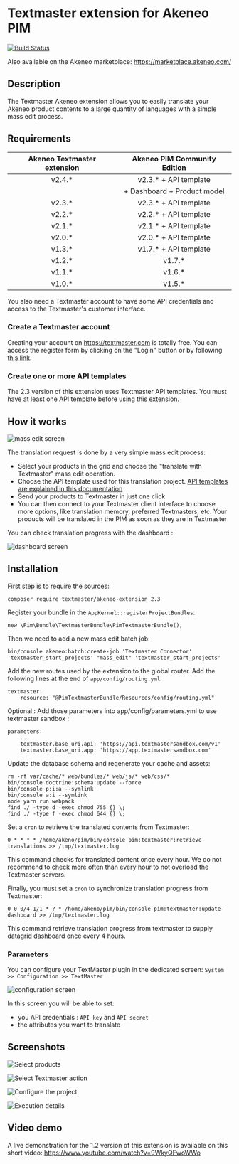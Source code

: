 # Textmaster extension for Akeneo PIM

[![Build Status](https://travis-ci.org/textmaster/akeneo-extension.svg?branch=master)](https://travis-ci.org/textmaster/akeneo-extension)

Also available on the Akeneo marketplace: https://marketplace.akeneo.com/

## Description

The Textmaster Akeneo extension allows you to easily translate your Akeneo product contents to a large quantity of languages with a simple mass edit process.

## Requirements

| Akeneo Textmaster extension | Akeneo PIM Community Edition |
|:---------------------------:|:----------------------------:|
| v2.4.*                      | v2.3.* + API template        |
|                             | + Dashboard + Product model  |
| v2.3.*                      | v2.3.* + API template        |
| v2.2.*                      | v2.2.* + API template        |
| v2.1.*                      | v2.1.* + API template        |
| v2.0.*                      | v2.0.* + API template        |
| v1.3.*                      | v1.7.* + API template        |
| v1.2.*                      | v1.7.*                       |
| v1.1.*                      | v1.6.*                       |
| v1.0.*                      | v1.5.*                       |

You also need a Textmaster account to have some API credentials and access to the Textmaster's customer interface.

### Create a Textmaster account

Creating your account on https://textmaster.com is totally free. You can access the register form by clicking on the "Login" button or by following [this link](https://textmaster.com/sign_up).

### Create one or more API templates

The 2.3 version of this extension uses Textmaster API templates.
You must have at least one API template before using this extension.

## How it works

![mass edit screen](doc/img/mass-edit-01.png)

The translation request is done by a very simple mass edit process:

- Select your products in the grid and choose the "translate with Textmaster" mass edit operation.
- Choose the API template used for this translation project. [API templates are explained in this documentation](doc/resources/API_EN_v2.pdf)
- Send your products to Textmaster in just one click
- You can then connect to your Textmaster client interface to choose more options, like translation memory, preferred Textmasters, etc. Your products will be translated in the PIM as soon as they are in Textmaster

You can check translation progress with the dashboard :

![dashboard screen](doc/img/dashboard-01.png)

## Installation

First step is to require the sources:
```
composer require textmaster/akeneo-extension 2.3
```

Register your bundle in the `AppKernel::registerProjectBundles`:

```
new \Pim\Bundle\TextmasterBundle\PimTextmasterBundle(),
```

Then we need to add a new mass edit batch job:

```
bin/console akeneo:batch:create-job 'Textmaster Connector' 'textmaster_start_projects' "mass_edit" 'textmaster_start_projects'
```

Add the new routes used by the extension to the global router. Add the following lines at the end of `app/config/routing.yml`:

```
textmaster:
    resource: "@PimTextmasterBundle/Resources/config/routing.yml"
```

Optional : Add those parameters into app/config/parameters.yml to use textmaster sandbox :

```
parameters:
    ...
    textmaster.base_uri.api: 'https://api.textmastersandbox.com/v1'
    textmaster.base_uri.app: 'https://app.textmastersandbox.com'
```

Update the database schema and regenerate your cache and assets:

```
rm -rf var/cache/* web/bundles/* web/js/* web/css/*
bin/console doctrine:schema:update --force
bin/console p:i:a --symlink
bin/console a:i --symlink
node yarn run webpack
find ./ -type d -exec chmod 755 {} \;
find ./ -type f -exec chmod 644 {} \;
```

Set a `cron` to retrieve the translated contents from Textmaster:
```
0 * * * * /home/akeno/pim/bin/console pim:textmaster:retrieve-translations >> /tmp/textmaster.log
```

This command checks for translated content once every hour. We do not recommend to check more often than every hour to not overload the Textmaster servers.

Finally, you must set a `cron` to synchronize translation progress from Textmaster:
```
0 0 0/4 1/1 * ? * /home/akeno/pim/bin/console pim:textmaster:update-dashboard >> /tmp/textmaster.log
```

This command retrieve translation progress from textmaster to supply datagrid dashboard once every 4 hours.

### Parameters

You can configure your TextMaster plugin in the dedicated screen: `System >> Configuration >> TextMaster`

![configuration screen](doc/img/configuration-01.png)

In this screen you will be able to set:

- you API credentials : `API key` and `API secret`
- the attributes you want to translate

## Screenshots

![Select products](doc/img/01-select-products.png)

![Select Textmaster action](doc/img/02-select-action.png)

![Configure the project](doc/img/03-configure-project.png)

![Execution details](doc/img/04-execution-details.png)

## Video demo

A live demonstration for the 1.2 version of this extension is available on this short video:
https://www.youtube.com/watch?v=9WkyQFwoWWo
